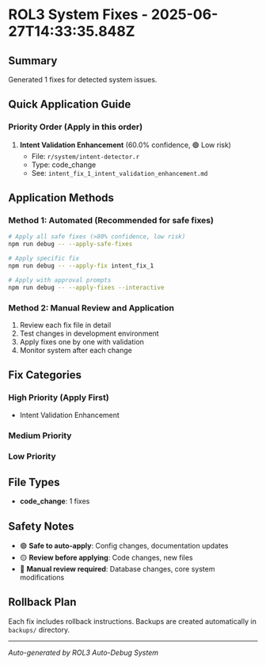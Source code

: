 # ROL3 System Fixes - 2025-06-27T14:33:35.848Z

## Summary
Generated 1 fixes for detected system issues.

## Quick Application Guide

### Priority Order (Apply in this order)
1. **Intent Validation Enhancement** (60.0% confidence, 🟢 Low risk)
   - File: `r/system/intent-detector.r`
   - Type: code_change
   - See: `intent_fix_1_intent_validation_enhancement.md`

## Application Methods

### Method 1: Automated (Recommended for safe fixes)
```bash
# Apply all safe fixes (>80% confidence, low risk)
npm run debug -- --apply-safe-fixes

# Apply specific fix
npm run debug -- --apply-fix intent_fix_1

# Apply with approval prompts
npm run debug -- --apply-fixes --interactive
```

### Method 2: Manual Review and Application
1. Review each fix file in detail
2. Test changes in development environment
3. Apply fixes one by one with validation
4. Monitor system after each change

## Fix Categories

### High Priority (Apply First)
- Intent Validation Enhancement

### Medium Priority


### Low Priority


## File Types
- **code_change**: 1 fixes

## Safety Notes
- 🟢 **Safe to auto-apply**: Config changes, documentation updates
- 🟡 **Review before applying**: Code changes, new files
- 🔴 **Manual review required**: Database changes, core system modifications

## Rollback Plan
Each fix includes rollback instructions. Backups are created automatically in `backups/` directory.

---
*Auto-generated by ROL3 Auto-Debug System*
